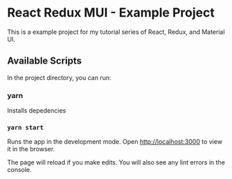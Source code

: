 # React Redux MUI - Example Project

This is a example project for my tutorial series of React, Redux, and Material UI.

## Available Scripts

In the project directory, you can run:

### yarn

Installs depedencies

### `yarn start`

Runs the app in the development mode.
Open [http://localhost:3000](http://localhost:3000) to view it in the browser.

The page will reload if you make edits.
You will also see any lint errors in the console.
